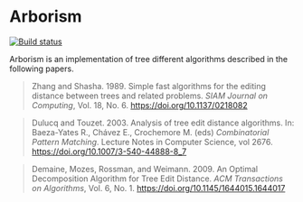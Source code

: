 Arborism
========

[![Build status][1]][2]

Arborism is an implementation of tree different algorithms described
in the following papers.

> Zhang and Shasha. 1989. Simple fast algorithms for the editing
> distance between trees and related problems. *SIAM Journal on
> Computing*, Vol. 18, No. 6. https://doi.org/10.1137/0218082

> Dulucq and Touzet. 2003. Analysis of tree edit distance
> algorithms. In: Baeza-Yates R., Chávez E., Crochemore M. (eds)
> *Combinatorial Pattern Matching*. Lecture Notes in Computer Science,
> vol 2676. https://doi.org/10.1007/3-540-44888-8_7

> Demaine, Mozes, Rossman, and Weimann. 2009. An Optimal Decomposition
> Algorithm for Tree Edit Distance. *ACM Transactions on Algorithms*,
> Vol. 6, No. 1. https://doi.org/10.1145/1644015.1644017

[1]: https://travis-ci.org/thsutton/arborism.svg?branch=master
[2]: https://travis-ci.org/thsutton/arborism
